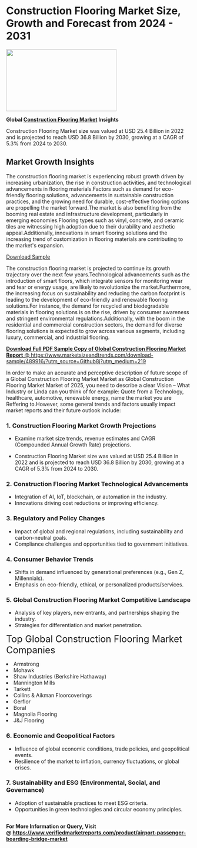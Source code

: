 <H1>Construction Flooring Market Size, Growth and Forecast from 2024 - 2031</H1><img class="aligncenter size-medium wp-image-584254" src="https://thirdeyenews.in/wp-content/uploads/2024/09/Global-Market-Research-300x168.jpeg" alt="" width="300" height="168" /><p><strong>Global&nbsp;<a href="https://www.marketsizeandtrends.com/download-sample/489916/?utm_source=Github8j?utm_medium=219">Construction Flooring Market</a> Insights</strong></p><p>Construction Flooring Market size was valued at USD 25.4 Billion in 2022 and is projected to reach USD 36.8 Billion by 2030, growing at a CAGR of 5.3% from 2024 to 2030.</p><p><h2>Market Growth Insights</h2> <p>The construction flooring market is experiencing robust growth driven by increasing urbanization, the rise in construction activities, and technological advancements in flooring materials.Factors such as demand for eco-friendly flooring solutions, advancements in sustainable construction practices, and the growing need for durable, cost-effective flooring options are propelling the market forward.The market is also benefiting from the booming real estate and infrastructure development, particularly in emerging economies.Flooring types such as vinyl, concrete, and ceramic tiles are witnessing high adoption due to their durability and aesthetic appeal.Additionally, innovations in smart flooring solutions and the increasing trend of customization in flooring materials are contributing to the market's expansion.</p> <p><a href="#">Download Sample</a></p> <p>The construction flooring market is projected to continue its growth trajectory over the next few years.Technological advancements such as the introduction of smart floors, which integrate sensors for monitoring wear and tear or energy usage, are likely to revolutionize the market.Furthermore, the increasing focus on sustainability and reducing the carbon footprint is leading to the development of eco-friendly and renewable flooring solutions.For instance, the demand for recycled and biodegradable materials in flooring solutions is on the rise, driven by consumer awareness and stringent environmental regulations.Additionally, with the boom in the residential and commercial construction sectors, the demand for diverse flooring solutions is expected to grow across various segments, including luxury, commercial, and industrial flooring.</p> <p><a href="#"></p><p><span class=""><strong>Download Full PDF Sample Copy of Global Construction Flooring Market Report</strong> @ <a href="https://www.marketsizeandtrends.com/download-sample/489916/?utm_source=Github8j?utm_medium=219" target="_blank">https://www.marketsizeandtrends.com/download-sample/489916/?utm_source=Github8j?utm_medium=219</a></span></p><p>In order to make an accurate and perceptive description of future scope of a Global&nbsp;Construction Flooring Market Market as Global&nbsp;Construction Flooring Market Market of 2025, you need to describe a clear Vision &ndash; What Industry or Linda can you think of for example: Quote from a Technology, healthcare, automotive, renewable energy, name the market you are Reffering to.However, some general trends and factors usually impact market reports and their future outlook include:</p><h3>1.&nbsp;<strong>Construction Flooring Market Growth Projections</strong></h3><ul><li>Examine market size trends, revenue estimates and CAGR (Compounded Annual Growth Rate) projections.</li><li><p>Construction Flooring Market size was valued at USD 25.4 Billion in 2022 and is projected to reach USD 36.8 Billion by 2030, growing at a CAGR of 5.3% from 2024 to 2030.</p></li></ul><h3>2.&nbsp;<strong>Construction Flooring Market Technological Advancements</strong></h3><ul><li>Integration of AI, IoT, blockchain, or automation in the industry.</li><li>Innovations driving cost reductions or improving efficiency.</li></ul><h3>3.&nbsp;<strong>Regulatory and Policy Changes</strong></h3><ul><li>Impact of global and regional regulations, including sustainability and carbon-neutral goals.</li><li>Compliance challenges and opportunities tied to government initiatives.</li></ul><h3>4.&nbsp;<strong>Consumer Behavior Trends</strong></h3><ul><li>Shifts in demand influenced by generational preferences (e.g., Gen Z, Millennials).</li><li>Emphasis on eco-friendly, ethical, or personalized products/services.</li></ul><h3>5.&nbsp;<strong>Global Construction Flooring Market Competitive Landscape</strong></h3><ul><li>Analysis of key players, new entrants, and partnerships shaping the industry.</li><li>Strategies for differentiation and market penetration.</li></ul><p data-pm-slice="1 1 []"><span style="color: inherit; font-family: inherit; font-size: 25px;">Top Global Construction Flooring Market Companies</span></p><div class="" data-test-id=""><p><li>Armstrong</li><li> Mohawk</li><li> Shaw Industries (Berkshire Hathaway)</li><li> Mannington Mills</li><li> Tarkett</li><li> Collins & Aikman Floorcoverings</li><li> Gerflor</li><li> Boral</li><li> Magnolia Flooring</li><li> J&J Flooring</li></p></div><h3>6.&nbsp;<strong>Economic and Geopolitical Factors</strong></h3><ul><li>Influence of global economic conditions, trade policies, and geopolitical events.</li><li>Resilience of the market to inflation, currency fluctuations, or global crises.</li></ul><h3>7.&nbsp;<strong>Sustainability and ESG (Environmental, Social, and Governance)</strong></h3><ul><li>Adoption of sustainable practices to meet ESG criteria.</li><li>Opportunities in green technologies and circular economy principles.</li></ul><h2><strong style="font-size: 14px;">For More Information or Query, Visit @&nbsp;</strong><a style="background-color: #ffffff; font-size: 14px;" href="https://www.marketsizeandtrends.com/report/construction-flooring-market/" target="_blank">https://www.verifiedmarketreports.com/product/airport-passenger-boarding-bridge-market</a></h2>
